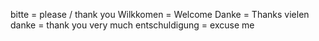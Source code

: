 bitte = please / thank you
Wilkkomen = Welcome
Danke = Thanks
vielen danke = thank you very much
entschuldigung = excuse me